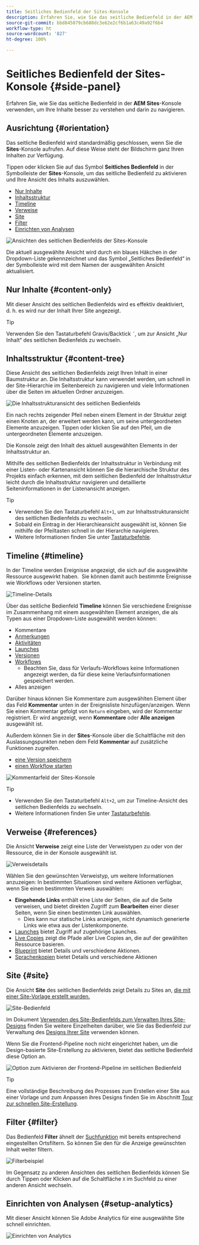 ```yaml
---
title: Seitliches Bedienfeld der Sites-Konsole
description: Erfahren Sie, wie Sie das seitliche Bedienfeld in der AEM Sites-Konsole verwenden können, um Ihre Inhalte besser zu verstehen und darin zu navigieren.
source-git-commit: bbd845079cb688dc3e62e2cf6b1a63c49a92f6b4
workflow-type: ht
source-wordcount: '827'
ht-degree: 100%

---
```



# Seitliches Bedienfeld der Sites-Konsole {#side-panel}

Erfahren Sie, wie Sie das seitliche Bedienfeld in der **AEM Sites**-Konsole verwenden, um Ihre Inhalte besser zu verstehen und darin zu navigieren.

## Ausrichtung {#orientation}

Das seitliche Bedienfeld wird standardmäßig geschlossen, wenn Sie die **Sites**-Konsole aufrufen. Auf diese Weise steht der Bildschirm ganz Ihren Inhalten zur Verfügung.

Tippen oder klicken Sie auf das Symbol **Seitliches Bedienfeld** in der Symbolleiste der **Sites**-Konsole, um das seitliche Bedienfeld zu aktivieren und Ihre Ansicht des Inhalts auszuwählen.

* [Nur Inhalte](#content-only)
* [Inhaltsstruktur](#content-tree)
* [Timeline](#timeline)
* [Verweise](#references)
* [Site](#site)
* [Filter](#filter)
* [Einrichten von Analysen](#setup-analytics)

![Ansichten des seitlichen Bedienfelds der Sites-Konsole](assets/sites-console-side-panel-views.png)

Die aktuell ausgewählte Ansicht wird durch ein blaues Häkchen in der Dropdown-Liste gekennzeichnet und das Symbol „Seitliches Bedienfeld“ in der Symbolleiste wird mit dem Namen der ausgewählten Ansicht aktualisiert.

## Nur Inhalte {#content-only}

Mit dieser Ansicht des seitlichen Bedienfelds wird es effektiv deaktiviert, d. h. es wird nur der Inhalt Ihrer Site angezeigt.

>[!TIP]
>
>Verwenden Sie den Tastaturbefehl Gravis/Backtick `´`, um zur Ansicht „Nur Inhalt“ des seitlichen Bedienfelds zu wechseln.

## Inhaltsstruktur {#content-tree}

Diese Ansicht des seitlichen Bedienfelds zeigt Ihren Inhalt in einer Baumstruktur an. Die Inhaltsstruktur kann verwendet werden, um schnell in der Site-Hierarchie im Seitenbereich zu navigieren und viele Informationen über die Seiten im aktuellen Ordner anzuzeigen.

![Die Inhaltsstrukturansicht des seitlichen Bedienfelds](assets/console-side-panel-content-tree.png)

Ein nach rechts zeigender Pfeil neben einem Element in der Struktur zeigt einen Knoten an, der erweitert werden kann, um seine untergeordneten Elemente anzuzeigen. Tippen oder klicken Sie auf den Pfeil, um die untergeordneten Elemente anzuzeigen.

Die Konsole zeigt den Inhalt des aktuell ausgewählten Elements in der Inhaltsstruktur an.

Mithilfe des seitlichen Bedienfelds der Inhaltsstruktur in Verbindung mit einer Listen- oder Kartenansicht können Sie die hierarchische Struktur des Projekts einfach erkennen, mit dem seitlichen Bedienfeld der Inhaltsstruktur leicht durch die Inhaltsstruktur navigieren und detaillierte Seiteninformationen in der Listenansicht anzeigen.

>[!TIP]
>
>* Verwenden Sie den Tastaturbefehl `Alt+1`, um zur Inhaltsstrukturansicht des seitlichen Bedienfelds zu wechseln.
>* Sobald ein Eintrag in der Hierarchieansicht ausgewählt ist, können Sie mithilfe der Pfeiltasten schnell in der Hierarchie navigieren.
>* Weitere Informationen finden Sie unter [Tastaturbefehle](/help/sites-cloud/authoring/sites-console/keyboard-shortcuts.md).

## Timeline {#timeline}

In der Timeline werden Ereignisse angezeigt, die sich auf die ausgewählte Ressource ausgewirkt haben.  Sie können damit auch bestimmte Ereignisse wie Workflows oder Versionen starten.

![Timeline-Details](/help/sites-cloud/authoring/assets/timeline-detail.png)

Über das seitliche Bedienfeld **Timeline** können Sie verschiedene Ereignisse im Zusammenhang mit einem ausgewählten Element anzeigen, die als Typen aus einer Dropdown-Liste ausgewählt werden können:

* Kommentare
* [Anmerkungen](/help/sites-cloud/authoring/page-editor/annotations.md)
* [Aktivitäten](/help/sites-cloud/authoring/personalization/activities.md)
* [Launches](/help/sites-cloud/authoring/launches/overview.md)
* [Versionen](/help/sites-cloud/authoring/sites-console/page-versions.md)
* [Workflows](/help/sites-cloud/authoring/workflows/overview.md)
   * Beachten Sie, dass für Verlaufs-Workflows keine Informationen angezeigt werden, da für diese keine Verlaufsinformationen gespeichert werden.<!--With the exception of [transient workflows](/help/sites-developing/workflows.md#transient-workflows) as no history information is saved for these-->
* Alles anzeigen

Darüber hinaus können Sie Kommentare zum ausgewählten Element über das Feld **Kommentar** unten in der Ereignisliste hinzufügen/anzeigen. Wenn Sie einen Kommentar gefolgt von `Return` eingeben, wird der Kommentar registriert. Er wird angezeigt, wenn **Kommentare** oder **Alle anzeigen** ausgewählt ist.

Außerdem können Sie in der **Sites**-Konsole über die Schaltfläche mit den Auslassungspunkten neben dem Feld **Kommentar** auf zusätzliche Funktionen zugreifen.

* [eine Version speichern](/help/sites-cloud/authoring/sites-console/page-versions.md)
* [einen Workflow starten](/help/sites-cloud/authoring/workflows/applying.md)

![Kommentarfeld der Sites-Konsole](assets/sites-console-comment-ellipsis.png)

>[!TIP]
>
>* Verwenden Sie den Tastaturbefehl `Alt+2`, um zur Timeline-Ansicht des seitlichen Bedienfelds zu wechseln.
>* Weitere Informationen finden Sie unter [Tastaturbefehle](/help/sites-cloud/authoring/sites-console/keyboard-shortcuts.md).

## Verweise {#references}

Die Ansicht **Verweise** zeigt eine Liste der Verweistypen zu oder von der Ressource, die in der Konsole ausgewählt ist.

![Verweisdetails](assets/console-side-panel-references-detail.png)

Wählen Sie den gewünschten Verweistyp, um weitere Informationen anzuzeigen: In bestimmten Situationen sind weitere Aktionen verfügbar, wenn Sie einen bestimmten Verweis auswählen:

* **Eingehende Links** enthält eine Liste der Seiten, die auf die Seite verweisen, und bietet direkten Zugriff zum **Bearbeiten** einer dieser Seiten, wenn Sie einen bestimmten Link auswählen.
   * Dies kann nur statische Links anzeigen, nicht dynamisch generierte Links wie etwa aus der Listenkomponente.
* [Launches](/help/sites-cloud/authoring/launches/overview.md) bietet Zugriff auf zugehörige Launches.
* [Live Copies](/help/sites-cloud/administering/msm/overview.md) zeigt die Pfade aller Live Copies an, die auf der gewählten Ressource basieren.
* [Blueprint](/help/sites-cloud/administering/msm/best-practices.md) bietet Details und verschiedene Aktionen.
* [Sprachenkopien](/help/sites-cloud/administering/translation/managing-projects.md#creating-translation-projects-using-the-references-panel) bietet Details und verschiedene Aktionen

## Site {#site}

Die Ansicht **Site** des seitlichen Bedienfelds zeigt Details zu Sites an, [die mit einer Site-Vorlage erstellt wurden.](/help/sites-cloud/administering/site-creation/create-site.md)

![Site-Bedienfeld](assets/console-side-panel-site-paenl.png)

Im Dokument [Verwenden des Site-Bedienfelds zum Verwalten Ihres Site-Designs](/help/sites-cloud/administering/site-creation/site-rail.md) finden Sie weitere Einzelheiten darüber, wie Sie das Bedienfeld zur Verwaltung des [Designs Ihrer Site](/help/sites-cloud/administering/site-creation/site-themes.md) verwenden können.

Wenn Sie die Frontend-Pipeline noch nicht eingerichtet haben, um die Design-basierte Site-Erstellung zu aktivieren, bietet das seitliche Bedienfeld diese Option an.

![Option zum Aktivieren der Frontend-Pipeline im seitlichen Bedienfeld](assets/sites-console-side-panel-site.png)

>[!TIP]
>
>Eine vollständige Beschreibung des Prozesses zum Erstellen einer Site aus einer Vorlage und zum Anpassen ihres Designs finden Sie im Abschnitt [Tour zur schnellen Site-Erstellung](/help/journey-sites/quick-site/overview.md).

## Filter {#filter}

Das Bedienfeld **Filter** ähnelt der [Suchfunktion](/help/sites-cloud/authoring/search.md) mit bereits entsprechend eingestellten Ortsfiltern. So können Sie den für die Anzeige gewünschten Inhalt weiter filtern.

![Filterbeispiel](assets/console-side-panel-filter.png)

Im Gegensatz zu anderen Ansichten des seitlichen Bedienfelds können Sie durch Tippen oder Klicken auf die Schaltfläche `X` im Suchfeld zu einer anderen Ansicht wechseln.

## Einrichten von Analysen {#setup-analytics}

Mit dieser Ansicht können Sie Adobe Analytics für eine ausgewählte Site schnell einrichten.

![Einrichten von Analytics](assets/sites-console-side-panel-setup-analytics.png)
